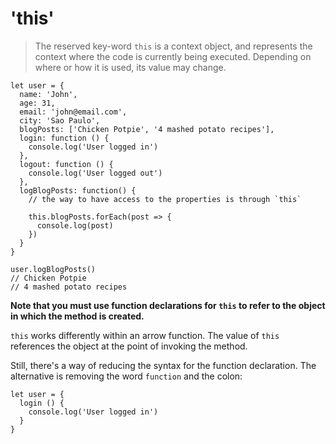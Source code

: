 # 'this'

> The reserved key-word `this` is a context object, and represents the context where the code is currently being executed. Depending on where or how it is used, its value may change.

```
let user = {
  name: 'John',
  age: 31,
  email: 'john@email.com',
  city: 'Sao Paulo',
  blogPosts: ['Chicken Potpie', '4 mashed potato recipes'],
  login: function () {
    console.log('User logged in')
  },
  logout: function () {
    console.log('User logged out')
  },
  logBlogPosts: function() {
    // the way to have access to the properties is through `this`

    this.blogPosts.forEach(post => {
      console.log(post)
    })
  }
}

user.logBlogPosts()
// Chicken Potpie
// 4 mashed potato recipes
```

**Note that you must use function declarations for `this` to refer to the object in which the method is created.** 

`this` works differently within an arrow function. The value of `this` references the object at the point of invoking the method.

Still, there's a way of reducing the syntax for the function declaration. The alternative is removing the word `function` and the colon:
```
let user = {
  login () {
    console.log('User logged in')
  }
}
```
